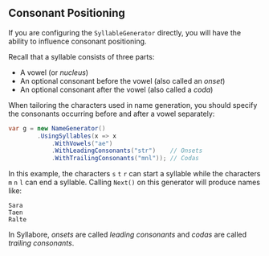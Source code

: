 ## Consonant Positioning
If you are configuring the ```SyllableGenerator``` directly, you will have the ability to influence consonant positioning. 

Recall that a syllable consists of three parts:
 * A vowel (or _nucleus_)
 * An optional consonant before the vowel (also called an _onset_)
 * An optional consonant after the vowel (also called a _coda_)

When tailoring the characters used in name generation, you should specify the consonants occurring before and after a vowel separately:
```csharp
var g = new NameGenerator()
        .UsingSyllables(x => x
            .WithVowels("ae")
            .WithLeadingConsonants("str")    // Onsets
            .WithTrailingConsonants("mnl")); // Codas
```
In this example, the characters `s` `t` `r` can start a syllable while the characters `m` `n` `l` can end a syllable. Calling ```Next()``` on this generator will produce names like:
```
Sara
Taen
Ralte
```

In Syllabore, _onsets_ are called _leading consonants_ and _codas_ are called _trailing consonants_.